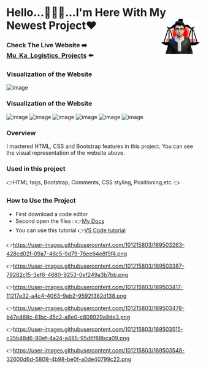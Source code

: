 # Hello...🙋🏻‍♂️...I'm Here With My Newest Project❤<img align="right" src="https://github.com/Muka6363/PROJELER_MK/blob/main/Images/avatar_2-removebg-preview.png"  width="100px">
### Check The Live Website :arrow_right: [Mu_Ka_Logistics_Projects](https://muka6363.github.io/PROJELER_MK/13.Mu_Ka_Logistics_Projects/index.html) :arrow_left:
### Visualization of the Website
![image](https://github.com/Muka6363/PROJELER_MK/blob/main/13.Mu_Ka_Logistics_Projects/mygift.gif)
### Visualization of the Website
![image](https://user-images.githubusercontent.com/101215803/189503263-428cd02f-09a7-46c5-9d79-76ee64e8f5f4.png)
![image](https://user-images.githubusercontent.com/101215803/189503387-79282c15-3ef6-4680-9253-0ef249a3b7bb.png)
![image](https://user-images.githubusercontent.com/101215803/189503417-11217e32-a4c4-4063-9eb2-9592f382d138.png)
![image](https://user-images.githubusercontent.com/101215803/189503478-b47e468c-81bc-45c2-a8e0-c808929a8de3.png)
![image](https://user-images.githubusercontent.com/101215803/189503515-c35b48d6-80ef-4a24-a485-95d6f88bca09.png)
![image](https://user-images.githubusercontent.com/101215803/189503548-32600d6d-5809-4b98-be0f-a0de40799c22.png)

### Overview
I mastered HTML, CSS and Bootstrap features in this project. You can see the visual representation of the website above.
### Used in this project
:point_right:HTML tags, Bootstrap, Comments, CSS styling, Positioning,etc.:point_left:
### How to Use the Project
+ First download a code editor
+ Second open the files : :point_right:[My Docs](https://github.com/Muka6363/PROJELER_MK/tree/main/13.Mu_Ka_Logistics_Projects)
+ You can use this tutorial :point_right:[VS Code tutorial](https://www.youtube.com/watch?v=fJEbVCrEMSE)

:point_right:https://user-images.githubusercontent.com/101215803/189503263-428cd02f-09a7-46c5-9d79-76ee64e8f5f4.png

:point_right:https://user-images.githubusercontent.com/101215803/189503387-79282c15-3ef6-4680-9253-0ef249a3b7bb.png

:point_right:https://user-images.githubusercontent.com/101215803/189503417-11217e32-a4c4-4063-9eb2-9592f382d138.png

:point_right:https://user-images.githubusercontent.com/101215803/189503478-b47e468c-81bc-45c2-a8e0-c808929a8de3.png

:point_right:https://user-images.githubusercontent.com/101215803/189503515-c35b48d6-80ef-4a24-a485-95d6f88bca09.png

:point_right:https://user-images.githubusercontent.com/101215803/189503548-32600d6d-5809-4b98-be0f-a0de40799c22.png
